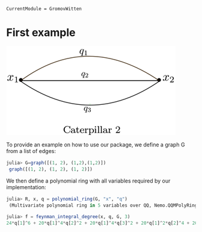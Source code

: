 ```@meta
CurrentModule = GromovWitten
```

# First example

![alt text](img/caterpillar2.png)


To provide an example on how to use our package, we define a graph G from a list of edges:

```julia
julia> G=graph([(1, 2), (1,2),(1,2)])
 graph([(1, 2), (1, 2), (1, 2)])
```
We then define a polynomial ring with all variables required by our implementation:

```julia
julia> R, x, q = polynomial_ring(G, "x", "q")
 (Multivariate polynomial ring in 5 variables over QQ, Nemo.QQMPolyRingElem[x[1], x[2]], Nemo.QQMPolyRingElem[q[1], q[2], q[3]])
```
```julia
julia> f = feynman_integral_degree(x, q, G, 3)
24*q[1]^6 + 20*q[1]^4*q[2]^2 + 20*q[1]^4*q[3]^2 + 20*q[1]^2*q[2]^4 + 20*q[1]^2*q[3]^4 + 24*q[2]^6 + 20*q[2]^4*q[3]^2 + 20*q[2]^2*q[3]^4 + 24*q[3]^6
```

